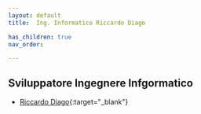 ```yaml
---
layout: default
title:  Ing. Informatico Riccardo Diago

has_children: true
nav_order: 

---
```

## Sviluppatore Ingegnere Infgormatico
- [Riccardo Diago](https://www.ricsystem.it/guide/){:target="_blank"}

